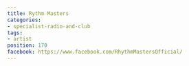```yaml
---
title: Rythm Masters
categories:
- specialist-radio-and-club
tags:
- artist
position: 170
facebook: https://www.facebook.com/RhythmMastersOfficial/
---
```


